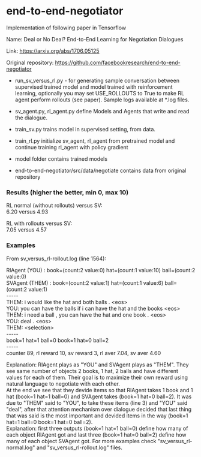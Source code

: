 # end-to-end-negotiator

Implementation of following paper in Tensorflow

Name: Deal or No Deal? End-to-End Learning for Negotiation Dialogues

Link: https://arxiv.org/abs/1706.05125

Original repository: https://github.com/facebookresearch/end-to-end-negotiator


- run_sv_versus_rl.py - for generating sample conversation between supervised trained model and model trained with reinforcement learning, optionally you may set USE_ROLLOUTS to True to make RL agent perform rollouts (see paper). Sample logs available at *.log files.

- sv_agent.py, rl_agent.py define Models and Agents that write and read the dialogue.

- train_sv.py trains model in supervised setting, from data.

- train_rl.py initialize sv_agent, rl_agent from pretrained model and continue training rl_agent with policy gradient

- model folder contains trained models

- end-to-end-negotiator/src/data/negotiate contains data from original repository


### Results (higher the better, min 0, max 10)

RL normal (without rollouts) versus SV: <br />
6.20 versus 4.93 

RL with rollouts versus SV: <br />
7.05 versus 4.57 


### Examples

From sv_versus_rl-rollout.log (line 1564): 

RlAgent (YOU) : book=(count:2 value:0) hat=(count:1 value:10) ball=(count:2 value:0) <br />
SVAgent (THEM) : book=(count:2 value:1) hat=(count:1 value:6) ball=(count:2 value:1) <br />
----- <br />
THEM: i would like the hat and both balls . \<eos> <br />
YOU: you can have the balls if i can have the hat and the books \<eos> <br />
THEM: i need a ball , you can have the hat and one book . \<eos> <br />
YOU: deal . \<eos> <br />
THEM: \<selection> <br />
----- <br />
book=1 hat=1 ball=0 book=1 hat=0 ball=2 <br />
----- <br />
counter 89, rl reward 10, sv reward 3, rl aver 7.04, sv aver 4.60 <br />

Explanation: RlAgent plays as "YOU" and SVAgent plays as "THEM". They see same number of objects 2 books, 1 hat, 2 balls and have different values for each of them. Their goal is to maximize their own reward using natural language to negotiate with each other. <br />
At the end we see that they devide items so that RlAgent takes 1 book and 1 hat (book=1 hat=1 ball=0) and SVAgent takes (book=1 hat=0 ball=2). It was due to "THEM" said to "YOU", to take these items (line 3) and "YOU" said "deal", after that attention mechanism over dialogue decided that last thing that was said is the most important and devided items in the way (book=1 hat=1 ball=0 book=1 hat=0 ball=2). <br />
Explanation: first three outputs (book=1 hat=1 ball=0) define how many of each object RlAgent got and last three (book=1 hat=0 ball=2) define how many of each object SVAgent got. For more examples check "sv_versus_rl-normal.log" and "sv_versus_rl-rollout.log" files.
